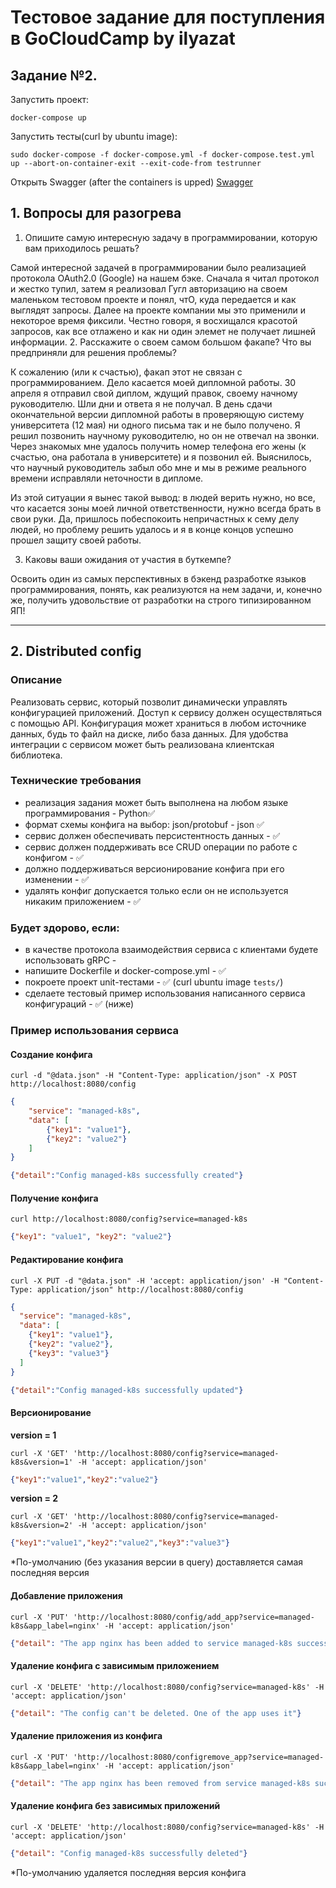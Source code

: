 # Тестовое задание для поступления в GoCloudCamp by ilyazat

## Задание №2. 
 Запустить проект:
```
docker-compose up
```
Запустить тесты(curl by ubuntu image):
```
sudo docker-compose -f docker-compose.yml -f docker-compose.test.yml up --abort-on-container-exit --exit-code-from testrunner
```
Открыть Swagger (after the containers is upped)
<a href="http://localhost:8080/docs"> Swagger </a>
## 1. Вопросы для разогрева

1. Опишите самую интересную задачу в программировании, которую вам приходилось решать?

Самой интересной задачей в программировании было реализацией протокола OAuth2.0 (Google) на нашем бэке. 
Сначала я читал протокол и жестко тупил, затем я реализовал Гугл авторизацию на своем маленьком тестовом проекте и понял,
чтО, куда передается и как выглядят запросы. Далее на проекте компании мы это применили и некоторое время фиксили.
Честно говоря, я восхищался красотой запросов, как все отлажено и как ни один элемет не получает лишней информации.
2. Расскажите о своем самом большом факапе? Что вы предприняли для решения проблемы?

К сожалению (или к счастью), факап этот не связан с программированием. Дело касается моей дипломной работы. 30 апреля я отправил свой диплом, ждущий правок, своему начному руководителю.
Шли дни и ответа я не получал. В день сдачи окончательной версии дипломной работы в проверяющую систему университета (12 мая) ни одного письма так и не было получено.
Я решил позвонить научному руководителю, но он не отвечал на звонки. Через знакомых мне удалось получить номер телефона
его жены (к счастью, она работала в университете) и я позвонил ей. Выяснилось, что научный руководитель забыл обо мне и мы в режиме реального времени исправляли неточности в дипломе.

Из этой ситуации я вынес такой вывод: в людей верить нужно, но все, что касается зоны моей личной ответственности, нужно всегда брать в свои руки.
Да, пришлось побеспокоить непричастных к сему делу людей, но проблему решить удалось и я в конце концов успешно прошел защиту своей работы.

3. Каковы ваши ожидания от участия в буткемпе?

Освоить один из самых перспективных в бэкенд разработке языков программирования, понять, как реализуются на нем задачи,
и, конечно же, получить удовольствие от разработки на строго типизированном ЯП!

---

## 2. Distributed config

### Описание

Реализовать сервис, который позволит динамически управлять конфигурацией приложений. Доступ к сервису должен осуществляться с помощью API. Конфигурация может храниться в любом источнике данных, будь то файл на диске, либо база данных. Для удобства интеграции с сервисом может быть реализована клиентская библиотека.

### Технические требования

* реализация задания может быть выполнена на любом языке программирования - Python✅
* формат схемы конфига на выбор: json/protobuf - json ✅
* сервис должен обеспечивать персистентность данных - ✅
* сервис должен поддерживать все CRUD операции по работе с конфигом - ✅
* должно поддерживаться версионирование конфига при его изменении - ✅
* удалять конфиг допускается только если он не используется никаким приложением - ✅

### Будет здорово, если:
* в качестве протокола взаимодействия сервиса с клиентами будете использовать gRPC - 
* напишите Dockerfile и docker-compose.yml - ✅
* покроете проект unit-тестами - ✅ (curl ubuntu image `tests/`)
* сделаете тестовый пример использования написанного сервиса конфигураций - ✅ (ниже)

### Пример использования сервиса

#### Создание конфига

`curl -d "@data.json" -H "Content-Type: application/json" -X POST http://localhost:8080/config`

```json
{
    "service": "managed-k8s",
    "data": [
        {"key1": "value1"},
        {"key2": "value2"}
    ]
}
```

```json
{"detail":"Config managed-k8s successfully created"}
```

#### Получение конфига

`curl http://localhost:8080/config?service=managed-k8s`

```json
{"key1": "value1", "key2": "value2"}
```
#### Редактирование конфига
`curl -X PUT -d "@data.json" -H 'accept: application/json' -H "Content-Type: application/json" http://localhost:8080/config`
```json
{
  "service": "managed-k8s",
  "data": [
    {"key1": "value1"},
    {"key2": "value2"},
    {"key3": "value3"}
  ]
}
```
```json
{"detail":"Config managed-k8s successfully updated"}
```

#### Версионирование 

<b>version = 1</b>

`curl -X 'GET' 'http://localhost:8080/config?service=managed-k8s&version=1' -H 'accept: application/json'`
```json
{"key1":"value1","key2":"value2"}
```
<b>version = 2</b>

`curl -X 'GET' 'http://localhost:8080/config?service=managed-k8s&version=2' -H 'accept: application/json'`
```json
{"key1":"value1","key2":"value2","key3":"value3"}
```

*По-умолчанию (без указания версии в query) доставляется самая последняя версия

#### Добавление приложения
`curl -X 'PUT' 'http://localhost:8080/config/add_app?service=managed-k8s&app_label=nginx' -H 'accept: application/json'`
```json
{"detail": "The app nginx has been added to service managed-k8s successfully"}
```

#### Удаление конфига с зависимым приложением
`curl -X 'DELETE' 'http://localhost:8080/config?service=managed-k8s' -H 'accept: application/json'`
```json
{"detail": "The config can't be deleted. One of the app uses it"}
```

#### Удаление приложения из конфига
`curl -X 'PUT' 'http://localhost:8080/configremove_app?service=managed-k8s&app_label=nginx' -H 'accept: application/json'`
```json
{"detail": "The app nginx has been removed from service managed-k8s successfully"}
```

#### Удаление конфига без зависимых приложений
`curl -X 'DELETE' 'http://localhost:8080/config?service=managed-k8s' -H 'accept: application/json'`

```json
{"detail": "Config managed-k8s successfully deleted"}
```

*По-умолчанию удаляется последняя версия конфига
